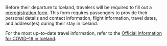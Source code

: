 Before their departure to Iceland, travelers will be required to fill out a [preregistration form]([www.covid.is/english]). This form requires passengers to provide their personal details and contact information, flight information, travel dates, and address(es) during their stay in Iceland.

For the most up–to–date travel information, refer to the [Official Information for COVID–19 in Iceland](https://www.covid.is/english).
